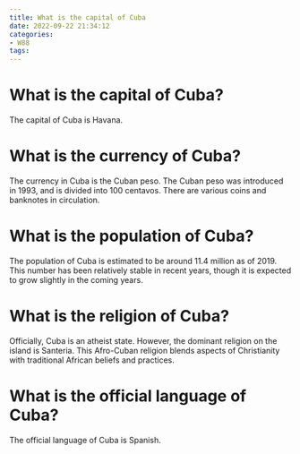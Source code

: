 ```yaml
---
title: What is the capital of Cuba
date: 2022-09-22 21:34:12
categories:
- W88
tags:
---
```



#  What is the capital of Cuba?

The capital of Cuba is Havana.

#  What is the currency of Cuba?

The currency in Cuba is the Cuban peso. The Cuban peso was introduced in 1993, and is divided into 100 centavos. There are various coins and banknotes in circulation.

#  What is the population of Cuba?

The population of Cuba is estimated to be around 11.4 million as of 2019. This number has been relatively stable in recent years, though it is expected to grow slightly in the coming years.

#  What is the religion of Cuba?

Officially, Cuba is an atheist state. However, the dominant religion on the island is Santeria. This Afro-Cuban religion blends aspects of Christianity with traditional African beliefs and practices.

#  What is the official language of Cuba?

The official language of Cuba is Spanish.